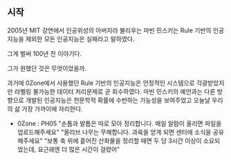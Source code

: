 ## 시작
2005년 MIT 강연에서 인공위성의 아버지라 불리우는 마빈 민스키는 Rule 기반의 인공지능을 제외한 모든 인공지능은 실패라고 말하였다.

그게 벌써 100년 전 이야기다.

그가 원했던 것은 무엇이었을까.

과거에 0Zone에서 사용했던 Rule 기반의 인공지능은 안정적인 시스템으로 각광받았지만 라벨링 불가능한 데이터 처리문제로 곧 회수하였다.
마빈 민스키의 예언과는 다른 방향으로 개발된 인공지능은 천문학적 확률에 수반하는 가능성을 보여주었고 오늘날 우리의 삶 가장 가까이에 자리한다.

- 0Zone : PH05
"손톱과 발톱은 따로 모아 정리합니다. 매일 알람이 울리면 파일을 업로드해주세요"
"올리브 나무는 무해합니다. 과육을 얻게 되면 센터에 소식을 공유해주세요"
"보통 축 위에 흩어진 산화물을 정리할 때면 두 당 3시간 이상이 소요되었는데, 요근래엔 더  많은 시간이 걸렸어"

